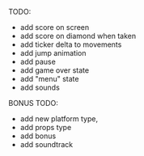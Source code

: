 TODO:

- add score on screen
- add score on diamond when taken
- add ticker delta to movements
- add jump animation
- add pause
- add game over state
- add "menu" state
- add sounds

BONUS TODO:

- add new platform type,
- add props type
- add bonus
- add soundtrack
